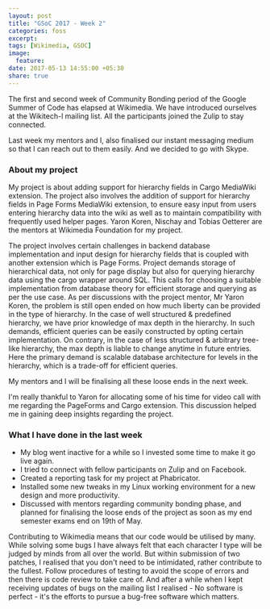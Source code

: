 ```yaml
---
layout: post
title: "GSoC 2017 - Week 2"
categories: foss
excerpt:
tags: [Wikimedia, GSOC]
image:
  feature:
date: 2017-05-13 14:55:00 +05:30
share: true
---
```



The first and second week of Community Bonding period of the Google Summer of Code has elapsed at Wikimedia. We have introduced ourselves at the Wikitech-l mailing list. All the participants joined the Zulip to stay connected.

Last week my mentors and I, also finalised our instant messaging medium so that I can reach out to them easily. And we decided to go with Skype.

### About my project

My project is about adding support for hierarchy fields in Cargo MediaWiki extension. The project also involves the addition of support for hierarchy fields in Page Forms MediaWiki extension, to ensure easy input from users entering hierarchy data into the wiki as well as to maintain compatibility with frequently used helper pages. Yaron Koren, Nischay and Tobias Oetterer are the mentors at Wikimedia Foundation for my project.

The project involves certain challenges in backend database implementation and input design for hierarchy fields that is coupled with another extension which is Page Forms.
Project demands storage of hierarchical data, not only for page display but also for querying hierarchy data using the cargo wrapper around SQL. This calls for choosing a suitable implementation from database theory for efficient storage and querying as per the use case. As per discussions with the project mentor, Mr Yaron Koren, the problem is still open ended on how much liberty can be provided in the type of hierarchy. In the case of well structured & predefined hierarchy, we have prior knowledge of max depth in the hierarchy. In such demands, efficient queries can be easily constructed by opting certain implementation. On contrary, in the case of less structured & arbitrary tree-like hierarchy, the max depth is liable to change anytime in future entries. Here the primary demand is scalable database architecture for levels in the hierarchy, which is a trade-off for efficient queries.

My mentors and I will be finalising all these loose ends in the next week.

I'm really thankful to Yaron for allocating some of his time for video call with me regarding the PageForms and Cargo extension. This discussion helped me in gaining deep insights regarding the project.

### What I have done in the last week
- My blog went inactive for a while so I invested some time to make it go live again.
- I tried to connect with fellow participants on Zulip and on Facebook.
- Created a reporting task for my project at Phabricator.
- Installed some new tweaks in my Linux working environment for a new design and more productivity.
- Discussed with mentors regarding community bonding phase, and planned for finalising the loose ends of the project as soon as my end semester exams end on 19th of May.


Contributing to Wikimedia means that our code would be utilised by many. While solving some bugs I have always felt that each character I type will be judged by minds from all over the world. But within submission of two patches, I realised that you don't need to be intimidated, rather contribute to the fullest. Follow procedures of testing to avoid the scope of errors and then there is code review to take care of. And after a while when I kept receiving updates of bugs on the mailing list I realised - No software is perfect - it's the efforts to pursue a bug-free software which matters.
